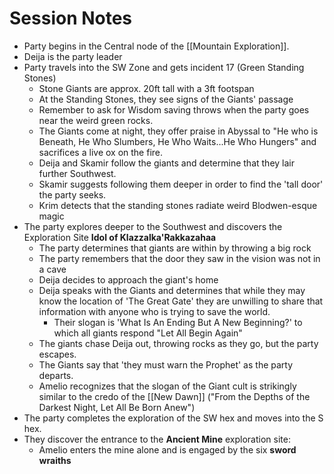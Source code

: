 # Session Notes
- Party begins in the Central node of the [[Mountain Exploration]].
- Deija is the party leader
- Party travels into the SW Zone and gets incident 17 (Green Standing Stones)
	- Stone Giants are approx. 20ft tall with a 3ft footspan
	- At the Standing Stones, they see signs of the Giants' passage
	- Remember to ask for Wisdom saving throws when the party goes near the weird green rocks.
	- The Giants come at night, they offer praise in Abyssal to "He who is Beneath, He Who Slumbers, He Who Waits...He Who Hungers" and sacrifices a live ox on the fire.
	- Deija and Skamir follow the giants and determine that they lair further Southwest.
	- Skamir suggests following them deeper in order to find the 'tall door' the party seeks.
	- Krim detects that the standing stones radiate weird Blodwen-esque magic
- The party explores deeper to the Southwest and discovers the Exploration Site **Idol of Klazzalka'Rakkazahaa**
	- The party determines that giants are within by throwing a big rock
	- The party remembers that the door they saw in the vision was not in a cave
	- Deija decides to approach the giant's home
	- Deija speaks with the Giants and determines that while they may know the location of 'The Great Gate' they are unwilling to share that information with anyone who is trying to save the world.
		- Their slogan is 'What Is An Ending But A New Beginning?' to which all giants respond "Let All Begin Again"
	- The giants chase Deija out, throwing rocks as they go, but the party escapes.
	- The Giants say that 'they must warn the Prophet' as the party departs.
	- Amelio recognizes that the slogan of the Giant cult is strikingly similar to the credo of the [[New Dawn]] ("From the Depths of the Darkest Night, Let All Be Born Anew")
- The party completes the exploration of the SW hex and moves into the S hex.
- They discover the entrance to the **Ancient Mine** exploration site:
	- Amelio enters the mine alone and is engaged by the six **sword wraiths**